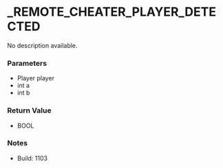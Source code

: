# _REMOTE_CHEATER_PLAYER_DETECTED

No description available.

### Parameters
* Player player
* int a
* int b

### Return Value
* BOOL

### Notes
* Build: 1103

